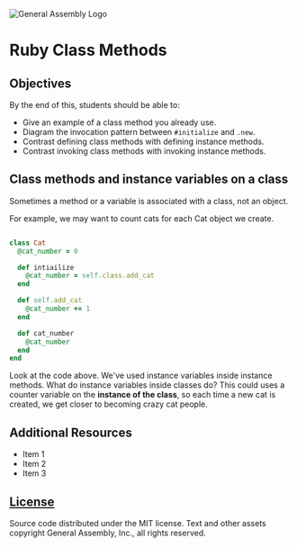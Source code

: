 ![General Assembly Logo](http://i.imgur.com/ke8USTq.png)

# Ruby Class Methods

## Objectives

By the end of this, students should be able to:

-   Give an example of a class method you already use.
-   Diagram the invocation pattern between `#initialize` and `.new`.
-   Contrast defining class methods with defining instance methods.
-   Contrast invoking class methods with invoking instance methods.

## Class methods and instance variables on a class

Sometimes a method or a variable is associated with a class, not an object.

For example, we may want to count cats for each Cat object we create.

```ruby

class Cat
  @cat_number = 0

  def intiailize
    @cat_number = self.class.add_cat
  end

  def self.add_cat
    @cat_number += 1
  end

  def cat_number
    @cat_number
  end
end

```

Look at the code above. We've used instance variables inside instance methods. What do instance variables inside classes do? This could uses a counter variable on the **instance of the class**, so each time a new cat is created, we get closer to becoming crazy cat people.


## Additional Resources


- Item 1
- Item 2
- Item 3

## [License](LICENSE)

Source code distributed under the MIT license. Text and other assets copyright
General Assembly, Inc., all rights reserved.
